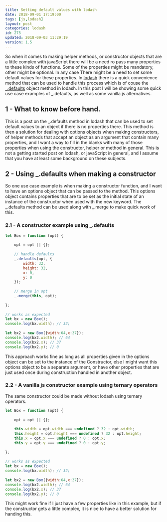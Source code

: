 ```yaml
---
title: Setting default values with lodash
date: 2018-09-01 17:19:00
tags: [js,lodash]
layout: post
categories: lodash
id: 275
updated: 2018-09-03 11:29:19
version: 1.5
---
```


So when it comes to making helper methods, or constructor objects that are a little complex with javaScript there will be a need ro pass many properties to these kinds of functions. Some of the properties might be mandatory, other might be optional. In any case There might be a need to set some default values for these properties. In [lodash](https://lodash.com/) there is a quick convenience method that can be used to handle this process which is of couse the [\_.defaults](https://lodash.com/docs/4.17.10#defaults) object method in lodash. In this post I will be showing some quick use case examples of \_.defaults, as well as some vanilla js alternatives.

<!-- more -->

## 1 - What to know before hand.

This is a post on the \_.defaults method in lodash that can be used to set default values to an object if there is no properties there. This method is then a solution for dealing with options objects when making constructors, of helper methods that accept an object as an argument that contain many properties, and I want a way to fill in the blanks with many of those properties when using the constructor, helper or method in general. This is not a getting started post on lodash, or javaScript in general, and I assume that you have at least some background on these subjects.


## 2 - Using \_.defaults when making a constructor

So one use case example is when making a constructor function, and I want to have an options object that can be passed to the method. This options object contains properties that are to be set as the initial state of an instance of the constructor when used with the new keyword. The \_.defaults method can be used along with \_.merge to make quick work of this.

### 2.1 - A constructor example using \_.defaults

```js
let Box = function (opt) {
 
    opt = opt || {};
 
    // handle defaults
    _.defaults(opt, {
        width: 32,
        height: 32,
        x: 0,
        y: 0
    });
 
    // merge in opt
    _.merge(this, opt);
 
};
 
// works as expected
let bx = new Box();
console.log(bx.width); // 32;
 
let bx2 = new Box({width:64,x:37});
console.log(bx2.width); // 64
console.log(bx2.x); // 37
console.log(bx2.y); // 0
```

This approach works fine as long as all properties given in the options object can be set to the instance of the Constructor, else I might want this options object to be a separate argument, or have other properties that are just used once during construction handled in another object.

### 2.2 - A vanilla js constructor example using ternary operators

The same constructor could be made without lodash using ternary operators.

```js
let Box = function (opt) {
 
    opt = opt || {};
 
    this.width = opt.width === undefined ? 32 : opt.width;
    this.height = opt.height === undefined ? 32 : opt.height;
    this.x = opt.x === undefined ? 0 : opt.x;
    this.y = opt.y === undefined ? 0 : opt.y;
 
};
 
// works as expected
let bx = new Box();
console.log(bx.width); // 32;
 
let bx2 = new Box({width:64,x:37});
console.log(bx2.width); // 64
console.log(bx2.x); // 37
console.log(bx2.y); // 0
```

This might work fine if I just have a few properties like in this example, but if the constructor gets a little complex, it is nice to have a better solution for handing this.


